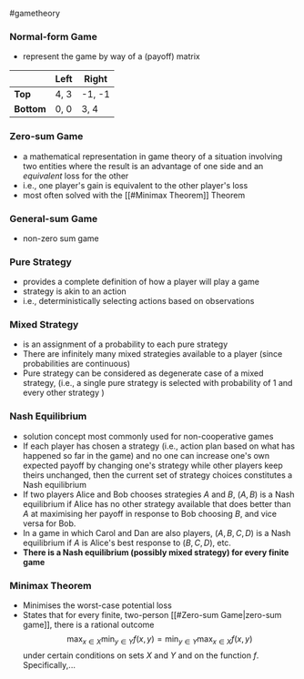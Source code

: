 #gametheory 

### Normal-form Game
- represent the game by way of a (payoff) matrix

|            | Left | Right  |
| ---------- | ---- | ------ |
| **Top**    | 4, 3 | -1, -1 |
| **Bottom** | 0, 0 | 3, 4   |
### Zero-sum Game
- a mathematical representation in game theory of a situation involving two entities where the result is an advantage of one side and an *equivalent* loss for the other
- i.e., one player's gain is equivalent to the other player's loss
- most often solved with the [[#Minimax Theorem]] Theorem
### General-sum Game
- non-zero sum game
### Pure Strategy
- provides a complete definition of how a player will play a game
- strategy is akin to an action
- i.e., deterministically selecting actions based on observations
### Mixed Strategy
- is an assignment of a probability to each pure strategy 
- There are infinitely many mixed strategies available to a player (since probabilities are continuous)
- Pure strategy can be considered as degenerate case of a mixed strategy, (i.e., a single pure strategy is selected with probability of 1 and every other strategy )
### Nash Equilibrium
- solution concept most commonly used for non-cooperative games
- If each player has chosen a strategy (i.e., action plan based on what has happened so far in the game) and no one can increase one's own expected payoff by changing one's strategy while other players keep theirs unchanged, then the current set of strategy choices constitutes a Nash equilibrium
- If two players Alice and Bob chooses strategies $A$ and $B$, $(A,B)$ is a Nash equilibrium if Alice has no other strategy available that does better than $A$ at maximising her payoff in response to Bob choosing $B$, and vice versa for Bob.
- In a game in which Carol and Dan are also players, $(A,B,C,D)$ is a Nash equilibrium if $A$ is Alice's best response to $(B,C,D)$, etc.
- **There is a Nash equilibrium (possibly mixed strategy) for every finite game**


### Minimax Theorem
- Minimises the worst-case potential loss
- States that for every finite, two-person [[#Zero-sum Game|zero-sum game]], there is a rational outcome
$$
\max_{x \in X} \min_{y \in Y}f(x,y) = \min_{y \in Y} \max_{x \in X}f(x,y)
$$
under certain conditions on sets $X$ and $Y$ and on the function $f$. Specifically,...
